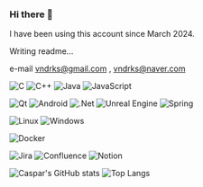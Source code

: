 ### Hi there 👋

I have been using this account since March 2024.

Writing readme...

e-mail vndrks@gmail.com , vndrks@naver.com


![C](https://img.shields.io/badge/c-%2300599C.svg?style=for-the-badge&logo=c&logoColor=white)   ![C++](https://img.shields.io/badge/c++-%2300599C.svg?style=for-the-badge&logo=c%2B%2B&logoColor=white)   ![Java](https://img.shields.io/badge/java-%23ED8B00.svg?style=for-the-badge&logo=openjdk&logoColor=white)   ![JavaScript](https://img.shields.io/badge/javascript-%23323330.svg?style=for-the-badge&logo=javascript&logoColor=%23F7DF1E)   

![Qt](https://img.shields.io/badge/Qt-%23217346.svg?style=for-the-badge&logo=Qt&logoColor=white)   ![Android](https://img.shields.io/badge/Android-3DDC84?style=for-the-badge&logo=android&logoColor=white)   ![.Net](https://img.shields.io/badge/.NET-5C2D91?style=for-the-badge&logo=.net&logoColor=white)   ![Unreal Engine](https://img.shields.io/badge/unrealengine-%23313131.svg?style=for-the-badge&logo=unrealengine&logoColor=white)   ![Spring](https://img.shields.io/badge/spring-%236DB33F.svg?style=for-the-badge&logo=spring&logoColor=white)

![Linux](https://img.shields.io/badge/Linux-FCC624?style=for-the-badge&logo=linux&logoColor=black)   ![Windows](https://img.shields.io/badge/Windows-0078D6?style=for-the-badge&logo=windows&logoColor=white)

![Docker](https://img.shields.io/badge/docker-%230db7ed.svg?style=for-the-badge&logo=docker&logoColor=white)   

![Jira](https://img.shields.io/badge/jira-%230A0FFF.svg?style=for-the-badge&logo=jira&logoColor=white)   ![Confluence](https://img.shields.io/badge/confluence-%23172BF4.svg?style=for-the-badge&logo=confluence&logoColor=white)   ![Notion](https://img.shields.io/badge/Notion-%23000000.svg?style=for-the-badge&logo=notion&logoColor=white)   



![Caspar's GitHub stats](https://github-readme-stats.vercel.app/api?username=vndrks&show_icons=true&theme=tokyonight) ![Top Langs](https://github-readme-stats.vercel.app/api/top-langs/?username=vndrks&layout=compact)

<!--
**vndrks/vndrks** is a ✨ _special_ ✨ repository because its `README.md` (this file) appears on your GitHub profile.

Here are some ideas to get you started:

- 🔭 I’m currently working on ...
- 🌱 I’m currently learning ...
- 👯 I’m looking to collaborate on ...
- 🤔 I’m looking for help with ...
- 💬 Ask me about ...
- 📫 How to reach me: ...
- 😄 Pronouns: ...
- ⚡ Fun fact: ...
-->

